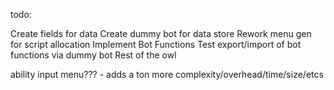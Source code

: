 todo:

Create fields for data
Create dummy bot for data store
Rework menu gen for script allocation
Implement Bot Functions
Test export/import of bot functions via dummy bot
Rest of the owl

ability input menu??? - adds a ton more complexity/overhead/time/size/etcs